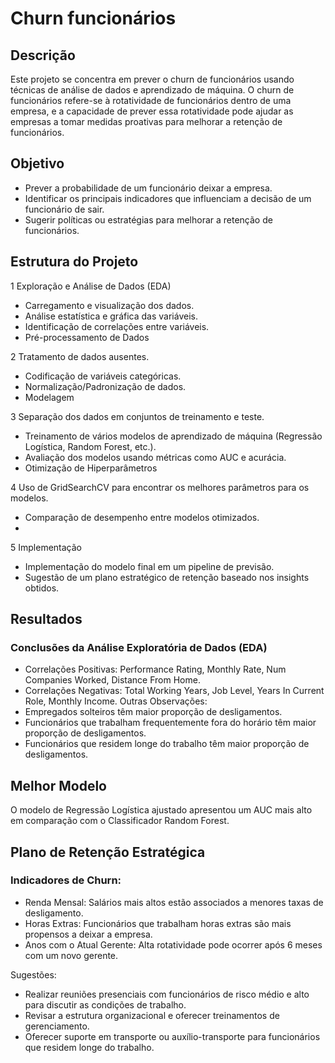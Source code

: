 # Churn funcionários

## Descrição

Este projeto se concentra em prever o churn de funcionários usando técnicas de análise de dados e aprendizado de máquina. O churn de funcionários refere-se à rotatividade de funcionários dentro de uma empresa, e a capacidade de prever essa rotatividade pode ajudar as empresas a tomar medidas proativas para melhorar a retenção de funcionários.

## Objetivo

 * Prever a probabilidade de um funcionário deixar a empresa.
 * Identificar os principais indicadores que influenciam a decisão de um funcionário de sair.
 * Sugerir políticas ou estratégias para melhorar a retenção de funcionários.

##  Estrutura do Projeto
1 Exploração e Análise de Dados (EDA)

 * Carregamento e visualização dos dados.
 * Análise estatística e gráfica das variáveis.
 * Identificação de correlações entre variáveis.
 * Pré-processamento de Dados

2 Tratamento de dados ausentes.
 * Codificação de variáveis categóricas.
 * Normalização/Padronização de dados.
 * Modelagem

3 Separação dos dados em conjuntos de treinamento e teste.
 * Treinamento de vários modelos de aprendizado de máquina (Regressão Logística, Random Forest, etc.).
 * Avaliação dos modelos usando métricas como AUC e acurácia.
 * Otimização de Hiperparâmetros

4 Uso de GridSearchCV para encontrar os melhores parâmetros para os modelos.
 * Comparação de desempenho entre modelos otimizados.
 * 
5 Implementação
 * Implementação do modelo final em um pipeline de previsão.
 * Sugestão de um plano estratégico de retenção baseado nos insights obtidos.

## Resultados
### Conclusões da Análise Exploratória de Dados (EDA)
 * Correlações Positivas: Performance Rating, Monthly Rate, Num Companies Worked, Distance From Home.
 * Correlações Negativas: Total Working Years, Job Level, Years In Current Role, Monthly Income.
Outras Observações:
 * Empregados solteiros têm maior proporção de desligamentos.
 * Funcionários que trabalham frequentemente fora do horário têm maior proporção de desligamentos.
 * Funcionários que residem longe do trabalho têm maior proporção de desligamentos.
   
## Melhor Modelo
O modelo de Regressão Logística ajustado apresentou um AUC mais alto em comparação com o Classificador Random Forest.

## Plano de Retenção Estratégica
### Indicadores de Churn:

 * Renda Mensal: Salários mais altos estão associados a menores taxas de desligamento.
 * Horas Extras: Funcionários que trabalham horas extras são mais propensos a deixar a empresa.
 * Anos com o Atual Gerente: Alta rotatividade pode ocorrer após 6 meses com um novo gerente.
   
Sugestões:

 * Realizar reuniões presenciais com funcionários de risco médio e alto para discutir as condições de trabalho.
 * Revisar a estrutura organizacional e oferecer treinamentos de gerenciamento.
 * Oferecer suporte em transporte ou auxílio-transporte para funcionários que residem longe do trabalho.
